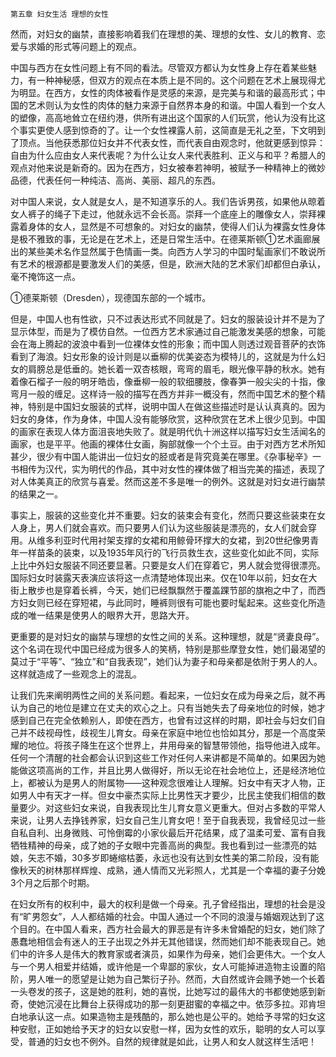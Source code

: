     第五章 妇女生活 理想的女性 

   然而，对妇女的幽禁，直接影响着我们在理想的美、理想的女性、女儿的教育、恋爱与求婚的形式等问题上的观点。

   中国与西方在女性问题上有不同的看法。尽管双方都认为女性身上存在着某些魅力，有一种神秘感，但双方的观点在本质上是不同的。这个问题在艺术上展现得尤为明显。在西方，女性的肉体被看作是灵感的来源，是完美与和谐的最高形式；中国的艺术则认为女性的肉体的魅力来源于自然界本身的和谐。中国人看到一个女人的塑像，高高地耸立在纽约港，供所有进出这个国家的人们玩赏，他认为没有比这个事实更使人感到惊奇的了。让一个女性裸露人前，这简直是无礼之至，下文明到了顶点。当他获悉那位妇女并不代表女性，而代表自由观念时，他就更感到惊异：自由为什么应由女人来代表呢？为什么让女人来代表胜利、正义与和平？希腊人的观点对他来说是新奇的。因为在西方，妇女被奉若神明，被赋予一种精神上的微妙品德，代表任何一种纯洁、高尚、美丽、超凡的东西。

   对中国人来说，女人就是女人，是不知道享乐的人。我们告诉男孩，如果他从晾着女人裤子的绳子下走过，他就永远不会长高。崇拜一个底座上的雕像女人，崇拜裸露着身体的女人，显然是不可想象的。对妇女的幽禁，使得人们认为裸露女性身体是极不雅致的事，无论是在艺术上，还是日常生活中。在德莱斯顿①艺术画廊展出的某些美术名作显然属于色情画一类。向西方人学习的中国时髦画家们不敢说所有艺术的根源都是要激发人们的美感，但是，欧洲大陆的艺术家们却都但白承认，毫不掩饰这一点。

   ①德莱斯顿（Dresden），现德国东部的一个城市。

   但是，中国人也有性欲，只不过表达形式不同就是了。妇女的服装设计并不是为了显示体型，而是为了模仿自然。一位西方艺术家通过自己能激发美感的想象，可能会在海上腾起的波浪中看到一位裸体女性的形象；而中国人则透过观音菩萨的衣饰看到了海浪。妇女形象的设计则是以垂柳的优美姿态为模特儿的，这就是为什么妇女的肩膀总是低垂的。她长着一双杏核眼，弯弯的眉毛，眼光像平静的秋水。她有着像石榴子一般的明牙皓齿，像垂柳一般的软细腰肢，像春笋一般尖尖的十指，像弯月一般的缠足。这样诗一般的描写在西方并非一概没有，然而中国艺术的整个精神，特别是中国妇女服装的式样，说明中国人在做这些描述时是认认真真的。因为妇女的身体，作为身体，中国人没有能够欣赏，这种欣赏在艺术上很少见到。中国的画家在表现人体方面沮丧地失败了。就是明代仇十洲这样以描写妇女生活闻名的画家，也是平平。他画的裸体仕女画，胸部就像一个个土豆。由于对西方艺术所知甚少，很少有中国人能讲出一位妇女的胫或者是背究竟美在哪里。《杂事秘辛》一书相传为汉代，实为明代的作品，其中对女性的裸体做了相当完美的描述，表现了对人体美真正的欣赏与喜爱。然而这差不多是唯一的例外。这就是对妇女进行幽禁的结果之一。

   事实上，服装的这些变化并不重要。妇女的装束会有变化，然而只要这些装束在女人身上，男人们就会喜欢。而只要男人们认为这些服装是漂亮的，女人们就会穿用。从维多利亚时代用衬架支撑的女裙和用鲸骨环撑大的女裙，到20世纪像男青年一样苗条的装束，以及1935年风行的飞行员救生衣，这些变化如此不同，实际上比中外妇女服装不同还要显著。只要是女人们在穿着它，男人就会觉得很漂亮。国际妇女时装露天表演应该将这一点清楚地体现出来。仅在10年以前，妇女在大街上散步也是穿着长裤，今天，她们已经飘飘然于覆盖踝节部的旗袍之中了，而西方妇女则已经在穿短裙，与此同时，睡裤则很有可能也要时髦起来。这些变化所造成的唯一结果是使男人的眼界大开，思路大开。

   更重要的是对妇女的幽禁与理想的女性之间的关系。这种理想，就是“贤妻良母”。这个名词在现代中国已经成为很多人的笑柄，特别是那些摩登女性，她们最渴望的莫过于“平等”、“独立”和“自我表现”，她们认为妻子和母亲都是依附于男人的人。这样就造成了一些观念上的混乱。

   让我们先来阐明两性之间的关系问题。看起来，一位妇女在成为母亲之后，就不再认为自己的地位是建立在丈夫的欢心之上。只有当她失去了母亲地位的时候，她才感到自己在完全依赖别人，即使在西方，也曾有过这样的时期，即社会与妇女们自己并不歧视母性，歧视生儿育女。母亲在家庭中地位也恰如其分，那是一个高度荣耀的地位。将孩子降生在这个世界上，井用母亲的智慧带领他，指导他进入成年。任何一个清醒的社会都会认识到这些工作对任何人来讲都是不简单的。如果因为她能做这项高尚的工作，并且比男人做得好，所以无论在社会地位上，还是经济地位上，都被认为是男人的附属物——这种观念很难让人理解。妇女中有天才人物，正如男人中有天才一样。但女中豪杰实际上比男性天才要少，比民主使我们相信的数量要少。对这些妇女来说，自我表现比生儿育女意义更重大。但对占多数的平常人来说，让男人去挣钱养家，妇女自己生儿育女吧！至于自我表现，我曾经见过一些自私自利、出身微贱、可怜倒霉的小家伙最后开花结果，成了温柔可爱、富有自我牺牲精神的母亲，成了她的子女眼中完善高尚的典型。我也看到过一些漂亮的姑娘，矢志不婚，30多岁即蜷缩枯萎，永远也没有达到女性美的第二阶段，没有能像秋天的树林那样辉煌、成熟，通人情而又光彩照人，尤其是一个幸福的妻子分娩3个月之后那个时期。

   在妇女所有的权利中，最大的权利是做一个母亲。孔子曾经指出，理想的社会是没有“旷男怨女”，人人都结婚的社会。中国人通过一个不同的浪漫与婚姻观达到了这个目的。在中国人看来，西方社会最大的罪恶是有许多未曾婚配的妇女，她们除了愚蠢地相信会有迷人的王子出现之外并无其他错误，然而她们却不能表现自己。她们中的许多人是伟大的教育家或者演员，如果作为母亲，她们会更伟大。一个女人与一个男人相爱并结婚，或许他是一个卑鄙的家伙，女人可能掉进造物主设置的陷阶，男人唯一的愿望是让她为自己繁衍子孙。然而，大自然或许会赐予她一个长着一头卷发的孩子，这是她的胜利，她的喜悦，比她写过的最伟大的书都使她感到新奇，使她沉浸在比舞台上获得成功的那一刻更甜蜜的幸福之中。依莎多拉。邓肯坦白地承认这一点。如果造物主是残酷的，那么她也是公平的。她给予寻常的妇女这种安慰，正如她给予天才的妇女以安慰一样，因为女性的欢乐，聪明的女人可以享受，普通的妇女也不例外。自然的规律就是如此，让男人和女人就这样生活吧！

